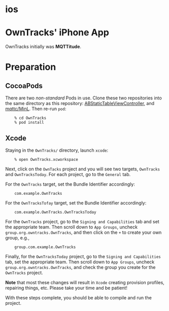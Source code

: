 ios
===

# OwnTracks' iPhone App


OwnTracks initially was __MQTTitude__.

# Preparation
## CocoaPods
There are two *non-standard* Pods in use.
Clone these two repositories into the same directory as this repository:
[ABStaticTableViewController](https://github.com/k06a/ABStaticTableViewController.git), and
[mqttc/MinL](https://github.com/ckrey/mqttc.git).
Then re-run `pod`:

        % cd OwnTracks
        % pod install

## Xcode
Staying in the `OwnTracks/` directory,
launch `xcode`:

        % open OwnTracks.xcworkspace

Next, click on the `OwnTacks` project and you will see two targets, `OwnTracks` and `OwnTracksToday`.
For each project, go to the `General` tab.

For the `OwnTracks` target, set the Bundle Identifier accordingly:

        com.example.OwnTracks
        
For the `OwnTracksTofay` target, set the Bundle Identifier accordingly:

        com.example.OwnTracks.OwnTracksToday
        
For the `OwnTracks` project, go to the `Signing and Capabilities` tab and set the appropriate team.
Then scroll down to `App Groups`,
uncheck `group.org.owntracks.OwnTracks`,
and then click on the `+` to create your own group, e.g.,

        group.com.example.OwnTracks

Finally, for the `OwnTracksToday` project, go to the `Signing and Capabilities` tab,
set the appropriate team.
Then scroll down to `App Groups`,
uncheck `group.org.owntracks.OwnTracks`,
and check the group you create for the `OwnTracks` project.

**Note** that most these changes will result in `Xcode` creating provision profiles, repairing things, etc.
Please take your time and be patient!

With these steps complete,
you should be able to compile and run the project.

